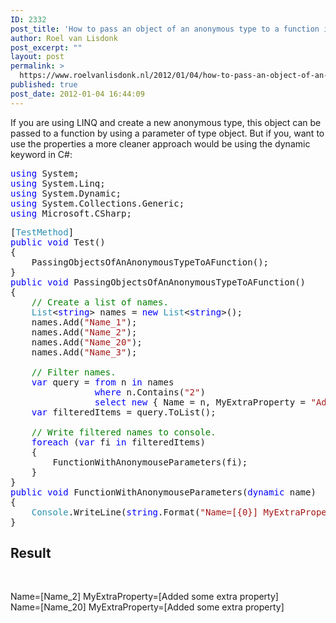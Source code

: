 ```yaml
---
ID: 2332
post_title: 'How to pass an object of an anonymous type to a function in C#, by using the dynamic keyword.'
author: Roel van Lisdonk
post_excerpt: ""
layout: post
permalink: >
  https://www.roelvanlisdonk.nl/2012/01/04/how-to-pass-an-object-of-an-anonymous-type-to-a-function-in-c-by-using-the-dynamic-keyword/
published: true
post_date: 2012-01-04 16:44:09
---
```

<p>If you are using LINQ and create a new anonymous type, this object can be passed to a function by using a parameter of type object. But if you, want to use the properties a more cleaner approach would be using the dynamic keyword in C#:</p>  <pre class="code"><span style="color: blue">using </span>System;
<span style="color: blue">using </span>System.Linq;
<span style="color: blue">using </span>System.Dynamic;
<span style="color: blue">using </span>System.Collections.Generic;
<span style="color: blue">using </span>Microsoft.CSharp;</pre>


<pre class="code">[<span style="color: #2b91af">TestMethod</span>]
<span style="color: blue">public void </span>Test()
{
    PassingObjectsOfAnAnonymousTypeToAFunction();   
}
<span style="color: blue">public void </span>PassingObjectsOfAnAnonymousTypeToAFunction()
{
    <span style="color: green">// Create a list of names.
    </span><span style="color: #2b91af">List</span>&lt;<span style="color: blue">string</span>&gt; names = <span style="color: blue">new </span><span style="color: #2b91af">List</span>&lt;<span style="color: blue">string</span>&gt;();
    names.Add(<span style="color: #a31515">&quot;Name_1&quot;</span>);
    names.Add(<span style="color: #a31515">&quot;Name_2&quot;</span>);
    names.Add(<span style="color: #a31515">&quot;Name_20&quot;</span>);
    names.Add(<span style="color: #a31515">&quot;Name_3&quot;</span>);

    <span style="color: green">// Filter names.
    </span><span style="color: blue">var </span>query = <span style="color: blue">from </span>n <span style="color: blue">in </span>names
                <span style="color: blue">where </span>n.Contains(<span style="color: #a31515">&quot;2&quot;</span>)
                <span style="color: blue">select new </span>{ Name = n, MyExtraProperty = <span style="color: #a31515">&quot;Added some extra property&quot; </span>};
    <span style="color: blue">var </span>filteredItems = query.ToList();

    <span style="color: green">// Write filtered names to console.
    </span><span style="color: blue">foreach </span>(<span style="color: blue">var </span>fi <span style="color: blue">in </span>filteredItems)
    {
        FunctionWithAnonymouseParameters(fi);
    }
}
<span style="color: blue">public void </span>FunctionWithAnonymouseParameters(<span style="color: blue">dynamic </span>name)
{
    <span style="color: #2b91af">Console</span>.WriteLine(<span style="color: blue">string</span>.Format(<span style="color: #a31515">&quot;Name=[{0}] MyExtraProperty=[{1}]&quot;</span>, name.Name, name.MyExtraProperty));
}</pre>


<h2>Result</h2>

<p>&#160;</p>

<p>Name=[Name_2] MyExtraProperty=[Added some extra property]
  <br />Name=[Name_20] MyExtraProperty=[Added some extra property]</p>